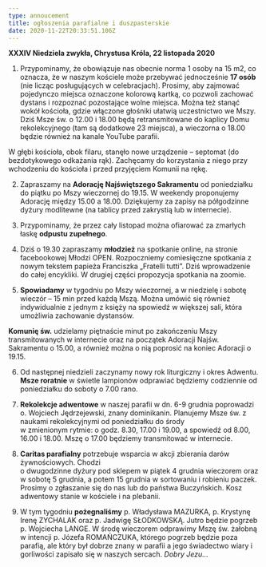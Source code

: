 ```yaml
---
type: annoucement
title: ogłoszenia parafialne i duszpasterskie
date: 2020-11-22T20:33:51.106Z
---
```

<!--StartFragment-->

**XXXIV Niedziela zwykła, Chrystusa Króla, 22 listopada 2020**

1. Przypominamy, że obowiązuje nas obecnie norma 1 osoby na 15 m2, co oznacza, że w naszym kościele może przebywać jednocześnie **17 osób** (nie licząc posługujących w celebracjach). Prosimy, aby zajmować pojedynczo miejsca oznaczone kolorową kartką, co pozwoli zachować dystans i rozpoznać pozostające wolne miejsca. Można też stanąć wokół kościoła, gdzie włączone głośniki ułatwią uczestnictwo we Mszy. Dziś Msze św. o 12.00 i 18.00 będą retransmitowane do kaplicy Domu rekolekcyjnego (tam są dodatkowe 23 miejsca), a wieczorna o 18.00 będzie również na kanale YouTube parafii.

W głębi kościoła, obok filaru, stanęło nowe urządzenie – septomat (do bezdotykowego odkażania rąk). Zachęcamy do korzystania z niego przy wchodzeniu do kościoła i przed przyjęciem Komunii na rękę.

2. Zapraszamy na **Adorację Najświętszego Sakramentu** od poniedziałku do piątku po Mszy wieczornej do 19.15. W weekendy proponujemy Adorację między 15.00 a 18.00. Dziękujemy za zapisy na półgodzinne dyżury modlitewne (na tablicy przed zakrystią lub w internecie).

3. Przypominamy, że przez cały listopad można ofiarować za zmarłych łaskę **odpustu zupełnego**.

4. Dziś o 19.30 zapraszamy **młodzież** na spotkanie online, na stronie facebookowej Młodzi OPEN. Rozpoczniemy comiesięczne spotkania z nowym tekstem papieża Franciszka „Fratelli tutti”. Dziś wprowadzenie do całej encykliki. W drugiej części propozycja spotkania na zoomie.

5. **Spowiadamy** w tygodniu po Mszy wieczornej, a w niedzielę i sobotę wieczór – 15 min przed każdą Mszą. Można umówić się również indywidualnie z jednym z księży na spowiedź w większej sali, która umożliwia zachowanie dystansów.

**Komunię św.** udzielamy piętnaście minut po zakończeniu Mszy transmitowanych w internecie oraz na początek Adoracji Najśw. Sakramentu o 15.00, a również można o nią poprosić na koniec Adoracji o 19.15.

6. Od następnej niedzieli zaczynamy nowy rok liturgiczny i okres Adwentu. **Msze roratnie** w świetle lampionów odprawiać będziemy codziennie od poniedziałku do soboty o 7.00 rano.

7. **Rekolekcje adwentowe** w naszej parafii w dn. 6-9 grudnia poprowadzi o. Wojciech Jędrzejewski, znany dominikanin. Planujemy Msze św. z naukami rekolekcyjnymi od poniedziałku do środy\
w zmienionym rytmie: o godz. 8.30, 17.00 i 19.00, a spowiedź od 8.00, 16.00 i 18.00. Mszę o 17.00 będziemy transmitować w internecie.

8. **Caritas parafialny** potrzebuje wsparcia w akcji zbierania darów żywnościowych. Chodzi\
o dwugodzinne dyżury pod sklepem w piątek 4 grudnia wieczorem oraz w sobotę 5 grudnia, a potem 15 grudnia w sortowaniu i robieniu paczek. Prosimy o zgłaszanie się do nas lub do państwa Buczyńskich. Kosz adwentowy stanie w kościele i na plebanii.

9. W tym tygodniu **pożegnaliśmy** p. Władysława MAZURKA, p. Krystynę Irenę ZYCHALAK oraz p. Jadwigę SŁODKOWSKĄ. Jutro będzie pogrzeb p. Wojciecha LANGE. W środę wieczorem odprawimy Mszę św. żałobną w intencji p. Józefa ROMAŃCZUKA, którego pogrzeb będzie poza parafią, ale który był dobrze znany w parafii a jego świadectwo wiary i gorliwości zapisało się w naszych sercach. *Dobry Jezu…*

<!--EndFragment-->